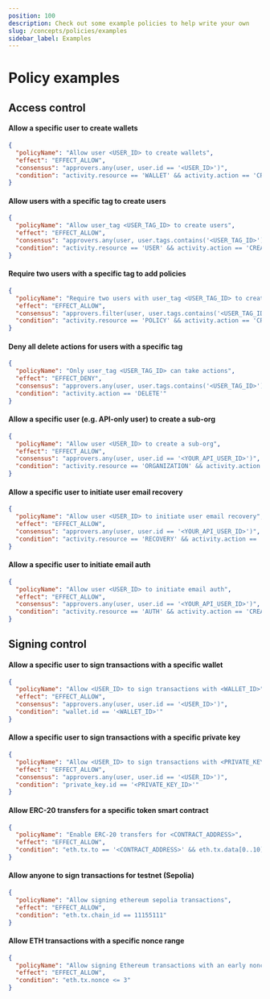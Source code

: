 ```yaml
---
position: 100
description: Check out some example policies to help write your own
slug: /concepts/policies/examples
sidebar_label: Examples
---
```


# Policy examples

## Access control

#### Allow a specific user to create wallets

```json JSON
{
  "policyName": "Allow user <USER_ID> to create wallets",
  "effect": "EFFECT_ALLOW",
  "consensus": "approvers.any(user, user.id == '<USER_ID>')",
  "condition": "activity.resource == 'WALLET' && activity.action == 'CREATE'"
}
```

#### Allow users with a specific tag to create users

```json JSON
{
  "policyName": "Allow user_tag <USER_TAG_ID> to create users",
  "effect": "EFFECT_ALLOW",
  "consensus": "approvers.any(user, user.tags.contains('<USER_TAG_ID>'))",
  "condition": "activity.resource == 'USER' && activity.action == 'CREATE'"
}
```

#### Require two users with a specific tag to add policies

```json JSON
{
  "policyName": "Require two users with user_tag <USER_TAG_ID> to create policies",
  "effect": "EFFECT_ALLOW",
  "consensus": "approvers.filter(user, user.tags.contains('<USER_TAG_ID>')).count() >= 2",
  "condition": "activity.resource == 'POLICY' && activity.action == 'CREATE'"
}
```

#### Deny all delete actions for users with a specific tag

```json JSON
{
  "policyName": "Only user_tag <USER_TAG_ID> can take actions",
  "effect": "EFFECT_DENY",
  "consensus": "approvers.any(user, user.tags.contains('<USER_TAG_ID>'))",
  "condition": "activity.action == 'DELETE'"
}
```

#### Allow a specific user (e.g. API-only user) to create a sub-org

```json JSON
{
  "policyName": "Allow user <USER_ID> to create a sub-org",
  "effect": "EFFECT_ALLOW",
  "consensus": "approvers.any(user, user.id == '<YOUR_API_USER_ID>')",
  "condition": "activity.resource == 'ORGANIZATION' && activity.action == 'CREATE'"
}
```

#### Allow a specific user to initiate user email recovery

```json JSON
{
  "policyName": "Allow user <USER_ID> to initiate user email recovery",
  "effect": "EFFECT_ALLOW",
  "consensus": "approvers.any(user, user.id == '<YOUR_API_USER_ID>')",
  "condition": "activity.resource == 'RECOVERY' && activity.action == 'CREATE'"
}
```

#### Allow a specific user to initiate email auth

```json JSON
{
  "policyName": "Allow user <USER_ID> to initiate email auth",
  "effect": "EFFECT_ALLOW",
  "consensus": "approvers.any(user, user.id == '<YOUR_API_USER_ID>')",
  "condition": "activity.resource == 'AUTH' && activity.action == 'CREATE'"
}
```

## Signing control

#### Allow a specific user to sign transactions with a specific wallet

```json
{
  "policyName": "Allow <USER_ID> to sign transactions with <WALLET_ID>",
  "effect": "EFFECT_ALLOW",
  "consensus": "approvers.any(user, user.id == '<USER_ID>')",
  "condition": "wallet.id == '<WALLET_ID>'"
}
```

#### Allow a specific user to sign transactions with a specific private key

```json
{
  "policyName": "Allow <USER_ID> to sign transactions with <PRIVATE_KEY_ID>",
  "effect": "EFFECT_ALLOW",
  "consensus": "approvers.any(user, user.id == '<USER_ID>')",
  "condition": "private_key.id == '<PRIVATE_KEY_ID>'"
}
```

#### Allow ERC-20 transfers for a specific token smart contract

```json JSON
{
  "policyName": "Enable ERC-20 transfers for <CONTRACT_ADDRESS>",
  "effect": "EFFECT_ALLOW",
  "condition": "eth.tx.to == '<CONTRACT_ADDRESS>' && eth.tx.data[0..10] == '0xa9059cbb'"
}
```

#### Allow anyone to sign transactions for testnet (Sepolia)

```json JSON
{
  "policyName": "Allow signing ethereum sepolia transactions",
  "effect": "EFFECT_ALLOW",
  "condition": "eth.tx.chain_id == 11155111"
}
```

#### Allow ETH transactions with a specific nonce range

```json JSON
{
  "policyName": "Allow signing Ethereum transactions with an early nonce",
  "effect": "EFFECT_ALLOW",
  "condition": "eth.tx.nonce <= 3"
}
```
